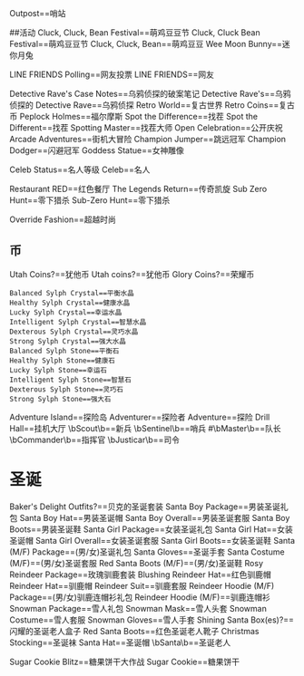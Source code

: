 Outpost==哨站

##活动
Cluck, Cluck, Bean Festival==萌鸡豆豆节
Cluck, Cluck Bean Festival==萌鸡豆豆节
Cluck, Cluck, Bean==萌鸡豆豆
Wee Moon Bunny==迷你月兔

LINE FRIENDS Polling==网友投票
LINE FRIENDS==网友

Detective Rave's Case Notes==乌鸦侦探的破案笔记
Detective Rave's==乌鸦侦探的
Detective Rave==乌鸦侦探
Retro World==复古世界
Retro Coins==复古币
Peplock Holmes==福尔摩斯
Spot the Difference==找茬
Spot the Different==找茬
Spotting Master==找茬大师
Open Celebration==公开庆祝
Arcade Adventures==街机大冒险
Champion Jumper==跳远冠军
Champion Dodger==闪避冠军
Goddess Statue==女神雕像

Celeb Status==名人等级
Celeb==名人

Restaurant RED==红色餐厅
The Legends Return==传奇凯旋
Sub Zero Hunt==零下猎杀
Sub-Zero Hunt==零下猎杀

Override Fashion==超越时尚

## 币
Utah Coins?==犹他币
Utah coins?==犹他币
Glory Coins?==荣耀币


	Balanced Sylph Crystal==平衡水晶
	Healthy Sylph Crystal==健康水晶
	Lucky Sylph Crystal==幸运水晶
	Intelligent Sylph Crystal==智慧水晶
	Dexterous Sylph Crystal==灵巧水晶
	Strong Sylph Crystal==强大水晶
	Balanced Sylph Stone==平衡石
	Healthy Sylph Stone==健康石
	Lucky Sylph Stone==幸运石
	Intelligent Sylph Stone==智慧石
	Dexterous Sylph Stone==灵巧石
	Strong Sylph Stone==强大石

Adventure Island==探险岛
Adventurer==探险者
Adventure==探险
Drill Hall==挂机大厅
\bScout\b==新兵
\bSentinel\b==哨兵
#\bMaster\b==队长
\bCommander\b==指挥官
\bJusticar\b==司令


# 圣诞
Baker's Delight Outfits?==贝克的圣诞套装
Santa Boy Package==男装圣诞礼包
Santa Boy Hat==男装圣诞帽
Santa Boy Overall==男装圣诞套服
Santa Boy Boots==男装圣诞鞋
Santa Girl Package==女装圣诞礼包
Santa Girl Hat==女装圣诞帽
Santa Girl Overall==女装圣诞套服
Santa Girl Boots==女装圣诞鞋
Santa \(M/F\) Package==(男/女)圣诞礼包
Santa Gloves==圣诞手套
Santa Costume \(M/F\)==(男/女)圣诞套服
Red Santa Boots \(M/F\)==(男/女)圣诞鞋
Rosy Reindeer Package==玫瑰驯鹿套装
Blushing Reindeer Hat==红色驯鹿帽
Reindeer Hat==驯鹿帽
Reindeer Suit==驯鹿套服
Reindeer Hoodie \(M/F\) Package==(男/女)驯鹿连帽衫礼包
Reindeer Hoodie \(M/F\)==驯鹿连帽衫
Snowman Package==雪人礼包
Snowman Mask==雪人头套
Snowman Costume==雪人套服
Snowman Gloves==雪人手套
Shining Santa Box(es)?==闪耀的圣诞老人盒子
Red Santa Boots==红色圣诞老人靴子
Christmas Stocking==圣诞袜
Santa Hat==圣诞帽
\bSanta\b==圣诞老人


Sugar Cookie Blitz==糖果饼干大作战
Sugar Cookie==糖果饼干
